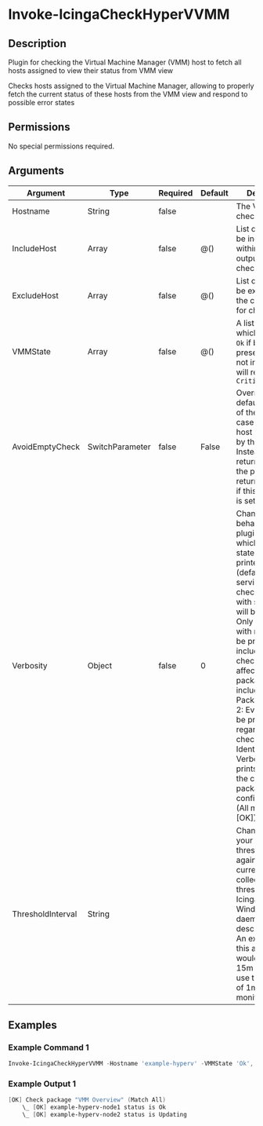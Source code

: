 
# Invoke-IcingaCheckHyperVVMM

## Description

Plugin for checking the Virtual Machine Manager (VMM) host to
   fetch all hosts assigned to view their status from VMM view

Checks hosts assigned to the Virtual Machine Manager, allowing to
properly fetch the current status of these hosts from the VMM view
and respond to possible error states

## Permissions

No special permissions required.

## Arguments

| Argument | Type | Required | Default | Description |
| ---      | ---  | ---      | ---     | ---         |
| Hostname | String | false |  | The VMM host to check against |
| IncludeHost | Array | false | @() | List of hosts to be included within the check output for checking |
| ExcludeHost | Array | false | @() | List of hosts to be excluded from the check output for checking |
| VMMState | Array | false | @() | A list of states which will return `Ok` if being present. States not inside the list will return `Critical` |
| AvoidEmptyCheck | SwitchParameter | false | False | Overrides the default behaviour of the plugin in case no VMM host is returned by the plugin. Instead of returning `Unknown` the plugin will return `Ok` instead if this argument is set. |
| Verbosity | Object | false | 0 | Changes the behavior of the plugin output which check states are printed: 0 (default): Only service checks/packages with state not OK will be printed 1: Only services with not OK will be printed including OK checks of affected check packages including Package config 2: Everything will be printed regardless of the check state 3: Identical to Verbose 2, but prints in addition the check package configuration e.g (All must be [OK]) |
| ThresholdInterval | String |  |  | Change the value your defined threshold checks against from the current value to a collected time threshold of the Icinga for Windows daemon, as described [here](https://icinga.com/docs/icinga-for-windows/latest/doc/service/10-Register-Service-Checks/). An example for this argument would be 1m or 15m which will use the average of 1m or 15m for monitoring. |

## Examples

### Example Command 1

```powershell
Invoke-IcingaCheckHyperVVMM -Hostname 'example-hyperv' -VMMState 'Ok', 'Updating' -Verbosity 3;
```

### Example Output 1

```powershell
[OK] Check package "VMM Overview" (Match All)
    \_ [OK] example-hyperv-node1 status is Ok
    \_ [OK] example-hyperv-node2 status is Updating    
```
